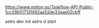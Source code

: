 https://www.notion.so/Taskflow-API-Public-1cc29b51712f492aa52de33aae02cbff

astro dev init
astro d start
